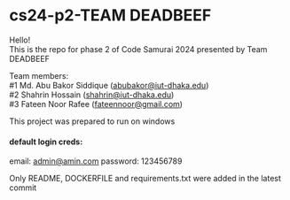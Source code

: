 # cs24-p2-TEAM DEADBEEF
Hello! </br>
This is the repo for phase 2 of Code Samurai 2024 presented by Team DEADBEEF

Team members: </br>
#1 Md. Abu Bakor Siddique (abubakor@iut-dhaka.edu) </br>
#2 Shahrin Hossain (shahrin@iut-dhaka.edu) </br>
#3 Fateen Noor Rafee (fateennoor@gmail.com)

This project was prepared to run on windows

#### default login creds:
email: admin@amin.com
password: 123456789


Only README, DOCKERFILE and requirements.txt were added in the latest commit
